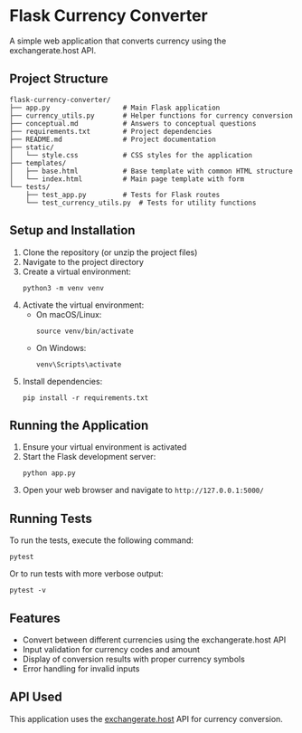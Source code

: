 # Flask Currency Converter

A simple web application that converts currency using the exchangerate.host API.

## Project Structure

```
flask-currency-converter/
├── app.py                  # Main Flask application
├── currency_utils.py       # Helper functions for currency conversion
├── conceptual.md           # Answers to conceptual questions
├── requirements.txt        # Project dependencies
├── README.md               # Project documentation
├── static/
│   └── style.css           # CSS styles for the application
├── templates/
│   ├── base.html           # Base template with common HTML structure
│   └── index.html          # Main page template with form
└── tests/
    ├── test_app.py         # Tests for Flask routes
    └── test_currency_utils.py  # Tests for utility functions
```

## Setup and Installation

1. Clone the repository (or unzip the project files)
2. Navigate to the project directory
3. Create a virtual environment:
   ```
   python3 -m venv venv
   ```
4. Activate the virtual environment:
   - On macOS/Linux:
     ```
     source venv/bin/activate
     ```
   - On Windows:
     ```
     venv\Scripts\activate
     ```
5. Install dependencies:
   ```
   pip install -r requirements.txt
   ```

## Running the Application

1. Ensure your virtual environment is activated
2. Start the Flask development server:
   ```
   python app.py
   ```
3. Open your web browser and navigate to `http://127.0.0.1:5000/`

## Running Tests

To run the tests, execute the following command:
```
pytest
```

Or to run tests with more verbose output:
```
pytest -v
```

## Features

- Convert between different currencies using the exchangerate.host API
- Input validation for currency codes and amount
- Display of conversion results with proper currency symbols
- Error handling for invalid inputs

## API Used

This application uses the [exchangerate.host](https://exchangerate.host) API for currency conversion.
